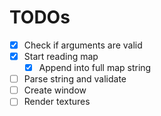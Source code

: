 # TODOs

- [x] Check if arguments are valid
- [x] Start reading map
  - [x] Append into full map string
- [ ] Parse string and validate
- [ ] Create window
- [ ] Render textures
